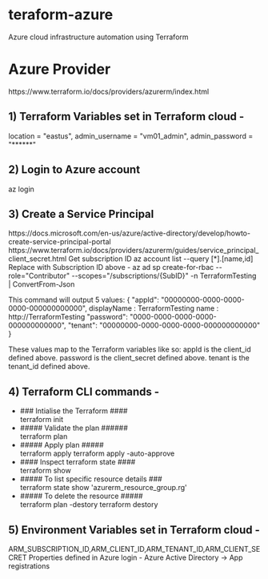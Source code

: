 # teraform-azure
Azure cloud infrastructure automation using Terraform

<h1>Azure Provider</h1>
https://www.terraform.io/docs/providers/azurerm/index.html

<h2>1) Terraform Variables set in Terraform cloud -</h2>
location = "eastus", admin_username = "vm01_admin", admin_password  = "******"

<h2>2) Login to Azure account</h2>
az login

<h2>3) Create a Service Principal</h2>
https://docs.microsoft.com/en-us/azure/active-directory/develop/howto-create-service-principal-portal
https://www.terraform.io/docs/providers/azurerm/guides/service_principal_client_secret.html
Get subscription ID
az account list --query [*].[name,id]
Replace with Subscription ID above -
az ad sp create-for-rbac --role="Contributor" --scopes="/subscriptions/{SubID}" -n TerraformTesting | ConvertFrom-Json
<p> <div>
  This command will output 5 values:
  {
    "appId": "00000000-0000-0000-0000-000000000000",
     displayName : TerraformTesting
     name        : http://TerraformTesting
     "password": "0000-0000-0000-0000-000000000000",
     "tenant": "00000000-0000-0000-0000-000000000000"
  }
  </div>
</p>
<p>
These values map to the Terraform variables like so:
 appId is the client_id defined above.
 password is the client_secret defined above.
 tenant is the tenant_id defined above.
</p>
<h2>4) Terraform CLI commands -</h2>
<ul>
<li>### Intialise the Terraform ####</li>
terraform init

<li>##### Validate the plan ######</li>
terraform plan

<li>##### Apply plan #####</li>
terraform apply
terraform apply -auto-approve 

<li>#### Inspect terraform state ####</li>
terraform show

<li>##### To list specific resource details ###</li>
terraform state show 'azurerm_resource_group.rg'

<li>##### To delete the resource #####</li>
terraform plan -destory
terraform destory

</ul>

<h2>5) Environment Variables set in Terraform cloud -</h2>
ARM_SUBSCRIPTION_ID,ARM_CLIENT_ID,ARM_TENANT_ID,ARM_CLIENT_SECRET
Properties defined in Azure login - Azure Active Directory -> App registrations

